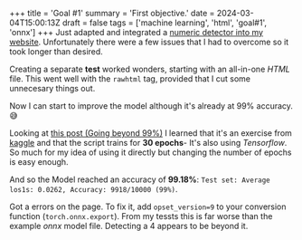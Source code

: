 +++
title = 'Goal #1'
summary = 'First objective.'
date = 2024-03-04T15:00:13Z
draft = false
tags = ['machine learning', 'html', 'goal#1', 'onnx']
+++
Just adapted and integrated a [numeric detector into my website](/projects/detector/detector/).
Unfortunately there were a few issues that I had to overcome so it took longer than desired.

Creating a separate **test** worked wonders, starting with an all-in-one *HTML* file. This went well with the `rawhtml` tag, provided that I cut some unnecesary things out.

Now I can start to improve the model although it's already at 99% accuracy. 😅️

Looking at [this post (Going beyond 99%)](https://towardsdatascience.com/going-beyond-99-mnist-handwritten-digits-recognition-cfff96337392?gi=3e1b3833afaf) I learned that it's an exercise from [kaggle](https://www.kaggle.com/) and that the script trains for **30 epochs**- It's also using *Tensorflow*. So much for my idea of using it directly but changing the number of epochs is easy enough.

And so the Model reached an accuracy of **99.18%**: `Test set: Average los1s: 0.0262, Accuracy: 9918/10000 (99%)`.

Got a errors on the page. To fix it, add `opset_version=9` to your conversion function (`torch.onnx.export`).
From my tessts this is far worse than the example *onnx* model file. Detecting a 4 appears to be beyond it.
